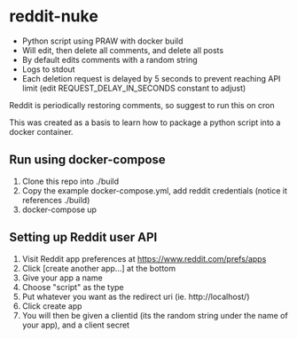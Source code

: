 # reddit-nuke
- Python script using PRAW with docker build
- Will edit, then delete all comments, and delete all posts
- By default edits comments with a random string
- Logs to stdout
- Each deletion request is delayed by 5 seconds to prevent reaching API limit (edit REQUEST_DELAY_IN_SECONDS constant to adjust)

Reddit is periodically restoring comments, so suggest to run this on cron

This was created as a basis to learn how to package a python script into a docker container.

## Run using docker-compose
1. Clone this repo into ./build
2. Copy the example docker-compose.yml, add reddit credentials (notice it references ./build)
3. docker-compose up

## Setting up Reddit user API
1. Visit Reddit app preferences at https://www.reddit.com/prefs/apps
2. Click [create another app...] at the bottom
3. Give your app a name
4. Choose "script" as the type
5. Put whatever you want as the redirect uri (ie. http://localhost/)
6. Click create app
7. You will then be given a clientid (its the random string under the name of your app), and a client secret
